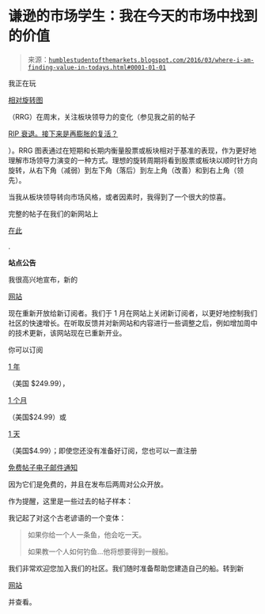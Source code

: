 <!--yml

类别：未分类

日期：2024-05-18 03:09:06

-->

# 谦逊的市场学生：我在今天的市场中找到的价值

> 来源：[`humblestudentofthemarkets.blogspot.com/2016/03/where-i-am-finding-value-in-todays.html#0001-01-01`](https://humblestudentofthemarkets.blogspot.com/2016/03/where-i-am-finding-value-in-todays.html#0001-01-01)

我正在玩

[相对旋转图](https://stockcharts.com/school/doku.php?id=chart_school:chart_analysis:rrg_charts)

（RRG）在周末，关注板块领导力的变化（参见我之前的帖子

[RIP 衰退。接下来是再膨胀的复活？](https://humblestudentofthemarkets.com/2016/03/06/rip-correction-reflationary-resurrection-next/)

）。RRG 图表通过在短期和长期内衡量股票或板块相对于基准的表现，作为更好地理解市场领导力演变的一种方式。理想的旋转周期将看到股票或板块以顺时针方向旋转，从右下角（减弱）到左下角（落后）到左上角（改善）和到右上角（领先）。

当我从板块领导转向市场风格，或者因素时，我得到了一个很大的惊喜。

完整的帖子在我们的新网站上

[在此](https://humblestudentofthemarkets.com/2016/03/07/where-i-am-finding-value-in-todays-market/)

.

**站点公告**

我很高兴地宣布，新的

[网站](https://humblestudentofthemarkets.com/)

现在重新开放给新订阅者。我们于 1 月在网站上关闭新订阅者，以更好地控制我们社区的快速增长。在听取反馈并对新网站和内容进行一些调整之后，例如增加周中的技术更新，该网站现在已重新开业。

你可以订阅

[1 年](https://humblestudentofthemarkets.com/product/annual-subscription-copy-4/)

（美国 $249.99），

[1 个月](https://humblestudentofthemarkets.com/product/monthly-subscription-copy/)

（美国$24.99）或

[1 天](https://humblestudentofthemarkets.com/product/day-pass-3/)

（美国$4.99）；即使您还没有准备好订阅，您也可以一直注册

[免费帖子电子邮件通知](https://humblestudentofthemarkets.com/subscribe-to-free-posts/)

因为它们是免费的，并且在发布后两周对公众开放。

作为提醒，这里是一些过去的帖子样本：

我记起了对这个古老谚语的一个变体：

> 如果你给一个人一条鱼，他会吃一天。
> 
> 如果教一个人如何钓鱼...他将想要得到一艘船。

我们非常欢迎您加入我们的社区。我们随时准备帮助您建造自己的船。转到新

[网站](https://humblestudentofthemarkets.com/)

并查看。
